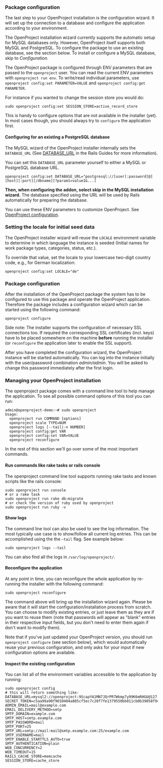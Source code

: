 
### Package configuration

The last step to your OpenProject installation is the configuration wizard. It will set up the connection to a database and configure the application according to your environment.

The OpenProject installation wizard currently supports the automatic setup for  MySQL databases only. However, OpenProject itself supports both MySQL and PostgreSQL. To configure the package to use an existing database, see the section below. To install or configure a MySQL database, skip to _Configuration_.

The OpenProject package is configured through ENV parameters that are passed to the `openproject` user. You can read the current ENV parameters with `openproject run env`. To write/read individual parameters, use `openproject config:set PARAMETER=VALUE` and `openproject config:get PARAMETER`.

For instance if you wanted to change the session store you would do:

    sudo openproject config:set SESSION_STORE=active_record_store

This is handy to configure options that are not available in the installer (yet). In most cases though, you should always try to `configure` the application first.

#### Configuring for an existing a PostgreSQL database

The MySQL wizard of the OpenProject installer internally sets the `DATABASE_URL`  (See [DATABASE_URL](http://edgeguides.rubyonrails.org/configuring.html) in the Rails Guides for more information).

You can set this `DATABASE_URL` parameter yourself to either a MySQL or PostgreSQL database URL.

    openproject config:set DATABASE_URL="postgresql://[user[:password]@][host][:port][/dbname][?param1=value1&...]

**Then, when configuring the addon, select skip in the MySQL installation wizard.** The database specified using the URL will be used by Rails automatically for preparing the database.

You can use these ENV parameters to customize OpenProject. See [OpenProject configuration](https://www.openproject.org/operations/configuration).


### Setting the locale for initial seed data

The OpenProject installer wizard will reuse the `LOCALE` environment variable to determine in which language the instance is seeded (Initial names for work package types, categories, status, etc.).

To override that value, set the locale to your lowercase two-digit country code, e.g., for German localization:

```
openproject config:set LOCALE="de"
```

### Package configuration

After the installation of the OpenProject package the system has to be
configured to use this package and operate the OpenProject application.
Therefore the package includes a configuration wizard which can be started
using the following command:

    openproject configure

Side note: The installer supports the configuration of necessary SSL
connections too. If required the corresponding SSL certificates (incl. keys)
have to be placed somewhere on the machine **before** running the installer (or
`reconfigure` the application later to enable the SSL support).

After you have completed the configuration wizard, the OpenProject instance
will be started automatically. You can log into the instance initially with the
user/password combination _admin/admin_. You will be asked to change this
password immediately after the first login.

### Managing your OpenProject installation

The openproject package comes with a command line tool to help manage the
application. To see all possible command options of this tool you can run:

    admin@openproject-demo:~# sudo openproject
    Usage:
      openproject run COMMAND [options]
      openproject scale TYPE=NUM
      openproject logs [--tail|-n NUMBER]
      openproject config:get VAR
      openproject config:set VAR=VALUE
      openproject reconfigure

In the rest of this section we'll go over some of the most important commands.

#### Run commands like rake tasks or rails console

The openproject command line tool supports running rake tasks and known scripts
like the rails console:

    sudo openproject run console
    # or a rake task
    sudo openproject run rake db:migrate
    # or check the version of ruby used by openproject
    sudo openproject run ruby -v

#### Show logs

The command line tool can also be used to see the log information. The most
typically use case is to show/follow all current log entries. This can be
accomplished using the the `–tail` flag. See example below:

    sudo openproject logs --tail

You can also find all the logs in `/var/log/openproject/`.

#### Reconfigure the application

At any point in time, you can reconfigure the whole application by re-running
the installer with the following command:

    sudo openproject reconfigure

The command above will bring up the installation wizard again. Please be aware
that it will start the configuration/installation process from scratch. You can
choose to modify existing entries, or just leave them as they are if you want
to reuse them (note that passwords will appear as "blank" entries in their
respective input fields, but you don't need to enter them again if don't want
to modify them).

Note that if you've just updated your OpenProject version, you should run
`openproject configure` (see section below), which would automatically reuse
your previous configuration, and only asks for your input if new configuration
options are available.

#### Inspect the existing configuration

You can list all of the environment variables accessible to the application by running:

    sudo openproject config
    # this will return something like:
    DATABASE_URL=mysql2://openproject:9ScapYA1MN7JQrPR7Wkmp7y99K6mRHGU@127.0.0.1:3306/openproject
    SECRET_TOKEN=c5aa99a90f9650404a885cf5ec7c28f7fe1379550bb811cb0b39058f9407eaa216b9b2b22d27f58fb15ac21adb3bd16494ebe89e39ec225ef4627db048a12530
    ADMIN_EMAIL=mail@example.com
    EMAIL_DELIVERY_METHOD=smtp
    SMTP_DOMAIN=example.com
    SMTP_HOST=smtp.example.com
    SMTP_PASSWORD=mail
    SMTP_PORT=25
    SMTP_URL=smtp://mail:mail@smtp.example.com:25/example.com
    SMTP_USERNAME=mail
    SMTP_ENABLE_STARTTLS_AUTO=true
    SMTP_AUTHENTICATION=plain
    WEB_CONCURRENCY=2
    WEB_TIMEOUT=15
    RAILS_CACHE_STORE=memcache
    SESSION_STORE=cache_store
